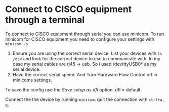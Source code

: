 # Connect to CISCO equipment through a terminal
To connect to CISCO equipment through serial you can use minicom.
To run minicom for CISCO equipment you need to configure your settings with ```minicom -s```
1. Ensure you are using the correct serial device.
List your devices with ```ls /dev``` and look for the correct device to use to communicate with. In my case my serial cables are rj45 -> usb. So i used /dev/ttyUSB0* as my serial device.
2. Have the correct serial speed. And
Turn Hardware Flow Control off in minicoms settings.

To save the config use the *Save setup as dfl* option. dfl = default.

Connect the the device by running ```minicom```. quit the connection with ```ctrl+a, q```.